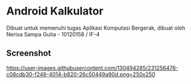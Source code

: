 # Android Kalkulator
Dibuat untuk memenuhi tugas Aplikasi Komputasi Bergerak, dibuat oleh Nerisa Sampa Guita - 10120158 / IF-4

## Screenshot
https://user-images.githubusercontent.com/130494285/231256476-c08cdb30-f248-4014-b820-26c50449a90d.png=250x250
